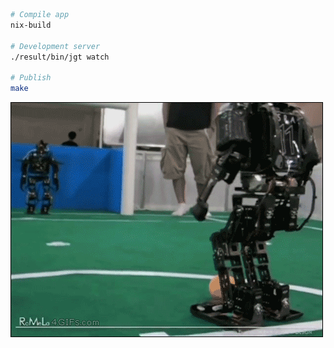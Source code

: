 ```bash
# Compile app
nix-build

# Development server
./result/bin/jgt watch

# Publish
make
```

![Computers in a nutshell](/static/img/robotfail.gif)
